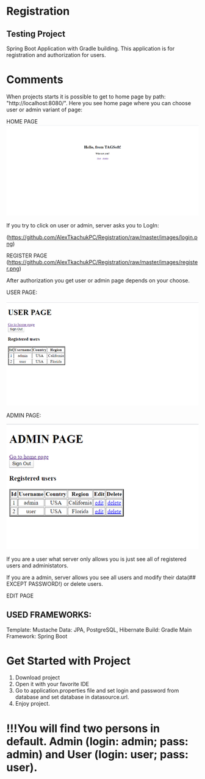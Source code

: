 # Registration
## Testing Project
Spring Boot Application with Gradle building. This application is for registration and authorization for users.


# Comments

When projects starts it is possible to get to home page by path: "http://localhost:8080/". 
Here you see home page where you can choose user or admin variant of page:

HOME PAGE
![Image alt](https://github.com/AlexTkachukPC/Registration/raw/master/images/home.png)

If you try to click on user or admin, server asks you to LogIn:

(https://github.com/AlexTkachukPC/Registration/raw/master/images/login.png)


REGISTER PAGE
(https://github.com/AlexTkachukPC/Registration/raw/master/images/register.png)


After authorization you get user or admin page depends on your choose.

USER PAGE:

![Image alt](https://github.com/AlexTkachukPC/Registration/raw/master/images/userPage.png)

ADMIN PAGE:

![Image alt](https://github.com/AlexTkachukPC/Registration/raw/master/images/adminPage.png)


If you are a user what server only allows you is just see all of registered users and administators.

If you are a admin, server allows you see all users and modify their data(## EXCEPT PASSWORD!) or delete users.

EDIT PAGE



## USED FRAMEWORKS:

Template: Mustache
Data: JPA, PostgreSQL, Hibernate
Build: Gradle
Main Framework: Spring Boot



# Get Started with Project

1. Download project
2. Open it with your favorite IDE
3. Go to application.properties file and set login and password from database and set database in datasource.url.
4. Enjoy project. 

# !!!You will find two persons in default. Admin (login: admin; pass: admin) and User (login: user; pass: user).


